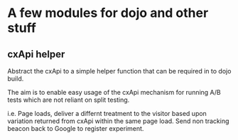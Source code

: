 # A few modules for dojo and other stuff

## cxApi helper
Abstract the cxApi to a simple helper function that can be required in to dojo build.

The aim is to enable easy usage of the cxApi mechanism for running A/B tests which are not reliant on split testing.

i.e. Page loads, deliver a differnt treatment to the visitor based upon variation returned from cxApi within the same page load. Send non tracking beacon back to Google to register experiment.


